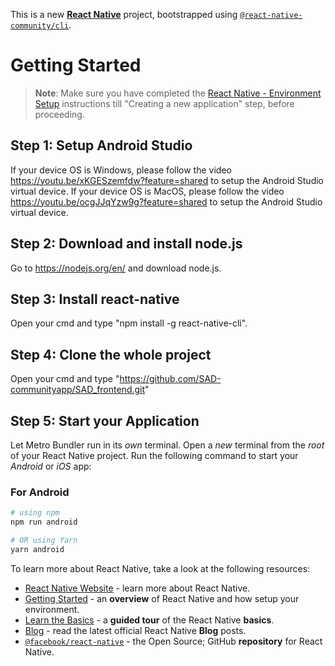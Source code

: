 This is a new [**React Native**](https://reactnative.dev) project, bootstrapped using [`@react-native-community/cli`](https://github.com/react-native-community/cli).

# Getting Started

>**Note**: Make sure you have completed the [React Native - Environment Setup](https://reactnative.dev/docs/environment-setup) instructions till "Creating a new application" step, before proceeding. 
>

## Step 1: Setup Android Studio
If your device OS is Windows, please follow the video https://youtu.be/xKGESzemfdw?feature=shared to setup the Android Studio virtual device.
If your device OS is MacOS, please follow the video https://youtu.be/ocgJJqYzw9g?feature=shared to setup the Android Studio virtual device.

## Step 2: Download and install node.js
Go to https://nodejs.org/en/ and download node.js.

## Step 3: Install react-native
Open your cmd and type "npm install -g react-native-cli".

## Step 4: Clone the whole project
Open your cmd and type "https://github.com/SAD-communityapp/SAD_frontend.git"

## Step 5: Start your Application

Let Metro Bundler run in its _own_ terminal. Open a _new_ terminal from the _root_ of your React Native project. Run the following command to start your _Android_ or _iOS_ app:

### For Android

```bash
# using npm
npm run android

# OR using Yarn
yarn android
```


To learn more about React Native, take a look at the following resources:

- [React Native Website](https://reactnative.dev) - learn more about React Native.
- [Getting Started](https://reactnative.dev/docs/environment-setup) - an **overview** of React Native and how setup your environment.
- [Learn the Basics](https://reactnative.dev/docs/getting-started) - a **guided tour** of the React Native **basics**.
- [Blog](https://reactnative.dev/blog) - read the latest official React Native **Blog** posts.
- [`@facebook/react-native`](https://github.com/facebook/react-native) - the Open Source; GitHub **repository** for React Native.
